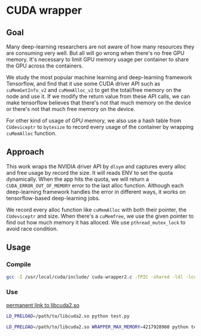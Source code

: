 # CUDA wrapper

## Goal

Many deep-learning researchers are not aware of how many resources they are consuming very well. But all will go wrong when there's no free GPU memory. It's necessary to limit GPU memory usage per container to share the GPU across the containers.

We study the most popular machine learning and deep-learning framework Tensorflow, and find that it use some CUDA driver API such as `cuMemGetInfo_v2` and `cuMemAlloc_v2` to get the total/free memory on the node and use it. If we modify the return value from these API calls, we can make tensorflow believes that there's not that much memory on the device or there's not that much free memory on the device.

For other kind of usage of GPU memory, we also use a hash table from `CUdeviceptr` to `bytesize` to record every usage of the container by wrapping `cuMemAlloc` function.

## Approach

This work wraps the NVIDIA driver API by `dlsym` and captures every alloc and free usage by record the size. It will reads ENV to set the quota dynamically. When the app hits the quota, we will return a `CUDA_ERROR_OUT_OF_MEMORY` error to the last alloc function. Although each deep-learning framework handles the error in different ways, it works on tensorflow-based deep-learning jobs.

We record every alloc function like `cuMemAlloc` with both their pointer, the `CUdeviceptr` and size. When there's a `cuMemfree`, we use the given pointer to find out how much memory it has alloced. We use `pthread_mutex_lock` to avoid race condition.

## Usage

### Compile

```bash
gcc -I /usr/local/cuda/include/ cuda-wrapper2.c -fPIC -shared -ldl -lcuda -o ./release/libcuda2.so

```

### Use

[permanent link to libcuda2.so](https://github.com/yzs981130/cuda-wrapper/releases/latest/download/libcuda2.so.10.1)


```bash
LD_PRELOAD=/path/to/libcuda2.so python test.py

```


```bash
LD_PRELOAD=/path/to/libcuda2.so WRAPPER_MAX_MEMORY=4217928960 python test.py

```
